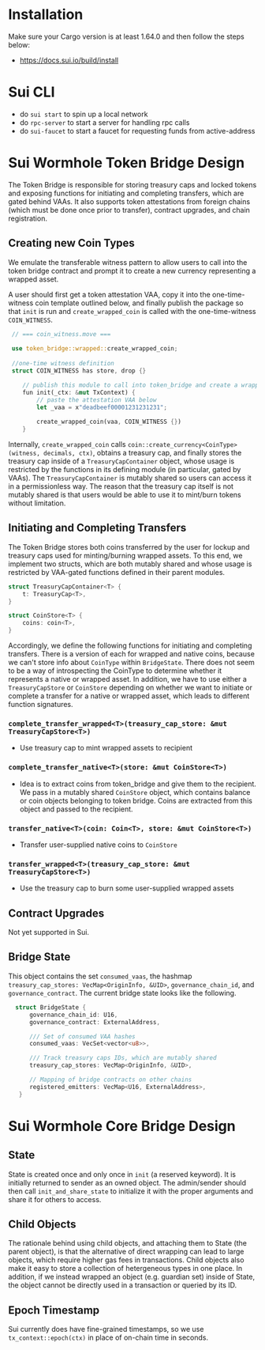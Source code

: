 # Installation
Make sure your Cargo version is at least 1.64.0 and then follow the steps below:
- https://docs.sui.io/build/install


# Sui CLI
- do `sui start` to spin up a local network
- do `rpc-server` to start a server for handling rpc calls
- do `sui-faucet` to start a faucet for requesting funds from active-address

# Sui Wormhole Token Bridge Design

The Token Bridge is responsible for storing treasury caps and locked tokens and exposing functions for initiating and completing transfers, which are gated behind VAAs. It also supports token attestations from foreign chains (which must be done once prior to transfer), contract upgrades, and chain registration.

## Creating new Coin Types
We emulate the transferable witness pattern to allow users to call into the token bridge contract and prompt it to create a new currency representing a wrapped asset.   

A user should first get a token attestation VAA, copy it into the one-time-witness coin template outlined below, and finally publish the package so that 
`init` is run and `create_wrapped_coin` is called with the one-time-witness `COIN_WITNESS`.

```rust
 // === coin_witness.move ===
 
 use token_bridge::wrapped::create_wrapped_coin;
 
 //one-time witness definition
 struct COIN_WITNESS has store, drop {}

    // publish this module to call into token_bridge and create a wrapped coin
    fun init(_ctx: &mut TxContext) {
        // paste the attestation VAA below
        let _vaa = x"deadbeef00001231231231";
        
        create_wrapped_coin(vaa, COIN_WITNESS {})
    }
```

Internally, `create_wrapped_coin` calls `coin::create_currency<CoinType>(witness, decimals, ctx)`, obtains a treasury cap, and finally stores
the treasury cap inside of a `TreasuryCapContainer` object, whose usage is restricted by the functions in its defining module (in particular, gated by VAAs). The `TreasuryCapContainer` is mutably shared so users can access it in a permissionless way. The reason that the treasury cap itself
is not mutably shared is that users would be able to use it to mint/burn tokens without limitation.


## Initiating and Completing Transfers

The Token Bridge stores both coins transferred by the user for lockup and treasury caps used for minting/burning wrapped assets. To this end, we implement two structs, which are both mutably shared and whose usage is restricted by VAA-gated functions defined in their parent modules.

```rust
struct TreasuryCapContainer<T> {
	t: TreasuryCap<T>,
}
```

```rust
struct CoinStore<T> { 
	coins: coin<T>,
}
```

Accordingly, we define the following functions for initiating and completing transfers. There is a version of each for wrapped and native coins, because we can't store info about `CoinType` within `BridgeState`. There does not seem to be a way of introspecting the CoinType to determine whether it represents a native or wrapped asset. In addition, we have to use either a `TreasuryCapStore` or `CoinStore` depending on whether we want to initiate or complete a transfer for a native or wrapped asset, which leads to different function signatures.

### `complete_transfer_wrapped<T>(treasury_cap_store: &mut TreasuryCapStore<T>)`
- Use treasury cap to mint wrapped assets to recipient

### `complete_transfer_native<T>(store: &mut CoinStore<T>)`
- Idea is to extract coins from token_bridge and give them to the recipient. We pass in a mutably shared `CoinStore` object, which contains balance or coin objects belonging to token bridge. Coins are extracted from this object and passed to the recipient.  

### `transfer_native<T>(coin: Coin<T>, store: &mut CoinStore<T>)`
- Transfer user-supplied native coins to `CoinStore`
### `transfer_wrapped<T>(treasury_cap_store: &mut TreasuryCapStore<T>)`
- Use the treasury cap to burn some user-supplied wrapped assets

## Contract Upgrades
Not yet supported in Sui.

## Bridge State
This object contains the set `consumed_vaas`, the hashmap `treasury_cap_stores: VecMap<OriginInfo, &UID>`, `governance_chain_id`, and `governance_contract`. The current bridge state looks like the following.

```rust
  struct BridgeState {
      governance_chain_id: U16,
      governance_contract: ExternalAddress,

      /// Set of consumed VAA hashes
      consumed_vaas: VecSet<vector<u8>>,

      /// Track treasury caps IDs, which are mutably shared
      treasury_cap_stores: VecMap<OriginInfo, &UID>,

      // Mapping of bridge contracts on other chains
      registered_emitters: VecMap<U16, ExternalAddress>,
   }
```

# Sui Wormhole Core Bridge Design

## State
State is created once and only once in `init` (a reserved keyword). It is initially returned to sender as an owned object. The admin/sender should then call `init_and_share_state` to initialize it with the proper arguments and share it for others to access.

## Child Objects
The rationale behind using child objects, and attaching them to State (the parent object), is that the alternative of direct wrapping can lead
to large objects, which require higher gas fees in transactions. Child objects also make it easy to store a collection of hetergeneous types in one place. In addition, if we instead wrapped an object (e.g. guardian set) inside of State, the object cannot be directly used in a transaction or queried by its ID.

## Epoch Timestamp
Sui currently does have fine-grained timestamps, so we use `tx_context::epoch(ctx)` in place of on-chain time in seconds.

